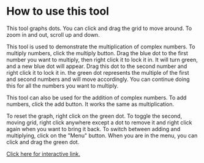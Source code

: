 # How to use this tool

This tool graphs dots. You can click and drag the grid to move around. To zoom in and out, scroll up and down.

This tool is used to demonstrate the multiplication of complex numbers. To multiply numbers, click the multiply button. Drag the blue dot to the first number you want to multiply, then right click it to lock it in. It will turn green, and a new blue dot will appear. Drag this dot to the second number and right click it to lock it in. the green dot represents the multiple of the first and second numbers and will move accordingly. You can continue doing this for all the numbers you want to multiply.

This tool can also be used for the addition of complex numbers. To add numbers, click the add button. It works the same as multiplication.

To reset the graph, right click on the green dot. To toggle the second, moving grid, right click anywhere except a dot to remove it and right click again when you want to bring it back. To switch between adding and multiplying, click on the "Menu" button. When you are in the menu, you can click and drag the green dot.

[Click here for interactive link.](https://replit.com/@Theta291/MultiplicationTool?v=1#readme.md)
